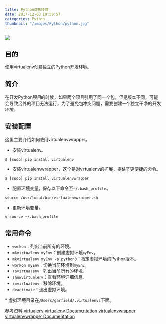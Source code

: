 ```yaml
---
title: Python虚拟环境
date: 2017-12-03 19:59:57
categories: Python
thumbnail: "/images/Python/python.jpg"
---
```

![](/images/Python/python.jpg)

## 目的
使用virtualenv创建独立的Python开发环境。

<!--more-->

## 简介
在开发Python项目的时候，如果两个项目引用了同一个包，但是版本不同，可能会导致另外的项目无法运行，为了避免包冲突问题，需要创建一个独立干净的开发环境。

## 安装配置
这里主要介绍如何使用virtualenvwrapper。
+ 安装virtualenv。
```shell
$ [sudo] pip install virtualenv
```

+ 安装virtualenvwrapper，这个是对virtualenv的扩展，提供了更便捷的命令。
```shell
$ [sudo] pip install virtualenvwrapper
```

+ 配置环境变量，保存以下命令至`~/.bash_profile`。
```shell
source /usr/local/bin/virtualenvwrapper.sh
```

+ 更新环境变量。
```shell
$ source ~/.bash_profile
```

## 常用命令
+ `workon`：列出当前所有的环境。
+ `mkvirtualenv myEnv`：创建虚拟环境`myEnv`。
+ `mkvirtualenv myEnv -p python3`：指定虚拟环境的Python版本。
+ `workon myEnv`：切换当前环境到`myEnv`。
+ `lsvirtualenv`：列出当前所有的环境。
+ `showvirtualenv`：查看环境详细信息。
+ `rmvirtualenv`：移除环境。
+ `deactivate`：退出虚拟环境。

\* 虚拟环境目录在`/Users/garfield/.virtualenvs`下面。

参考资料
[virtualenv](https://pypi.python.org/pypi/virtualenv)
[virtualenv Documentation](https://virtualenv.pypa.io/en/stable/)
[virtualenvwrapper](https://pypi.python.org/pypi/virtualenvwrapper)
[virtualenvwrapper Documentation](http://virtualenvwrapper.readthedocs.io/en/latest/)
